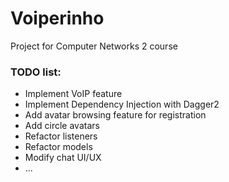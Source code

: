# Voiperinho
Project for Computer Networks 2 course

### TODO list:
- Implement VoIP feature
- Implement Dependency Injection with Dagger2
- Add avatar browsing feature for registration
- Add circle avatars
- Refactor listeners
- Refactor models
- Modify chat UI/UX
- ...
